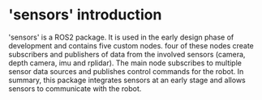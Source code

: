 # 'sensors' introduction

'sensors' is a ROS2 package. It is used in the early design phase of development and contains five custom nodes. four of these nodes create subscribers and publishers of data from the involved sensors (camera, depth camera, imu and rplidar). The main node subscribes to multiple sensor data sources and publishes control commands for the robot. In summary, this package integrates sensors at an early stage and allows sensors to communicate with the robot.
